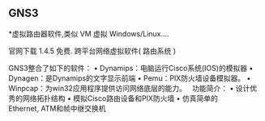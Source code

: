 
## GNS3

*虚拟路由器软件,类似 VM 虚拟 Windows/Linux….


官网下载 1.4.5 免费. 跨平台网络虚拟软件( 路由系统 )


GNS3整合了如下的软件：
•	Dynamips：电脑运行Cisco系统(IOS)的模拟器
•	Dynagen：是Dynamips的文字显示前端
•	Pemu：PIX防火墙设备模拟器。
•	Winpcap：为win32应用程序提供访问网络底层的能力。
 
功能简介：
•	设计优秀的网络拓扑结构
•	模拟Cisco路由设备和PIX防火墙
•	仿真简单的Ethernet, ATM和帧中继交换机




